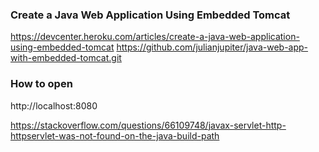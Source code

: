 ### Create a Java Web Application Using Embedded Tomcat
https://devcenter.heroku.com/articles/create-a-java-web-application-using-embedded-tomcat
https://github.com/julianjupiter/java-web-app-with-embedded-tomcat.git

### How to open

http://localhost:8080

https://stackoverflow.com/questions/66109748/javax-servlet-http-httpservlet-was-not-found-on-the-java-build-path